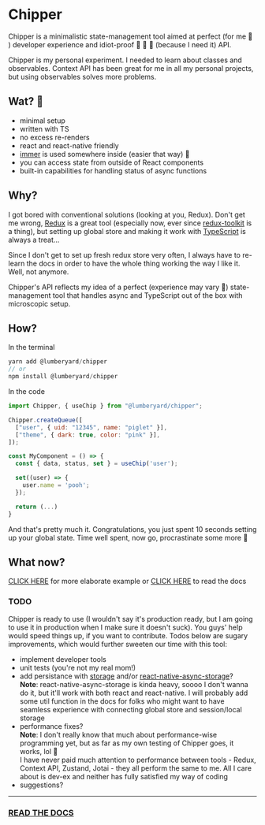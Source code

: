 # Chipper

Chipper is a minimalistic state-management tool aimed at perfect (for me 🤡 ) developer experience and idiot-proof 🙈 🙉 🙊 (because I need it) API.<br>

Chipper is my personal experiment. I needed to learn about classes and observables. Context API has been great for me in all my personal projects, but using observables solves more problems.

## Wat? 🗿

- minimal setup
- written with TS
- no excess re-renders
- react and react-native friendly
- [immer](https://immerjs.github.io/immer/docs/introduction) is used somewhere inside (easier that way) 🎉
- you can access state from outside of React components
- built-in capabilities for handling status of async functions

## Why?

I got bored with conventional solutions (looking at you, Redux). Don't get me wrong, [Redux](https://redux.js.org/) is a great tool (especially now, ever since [redux-toolkit](https://redux-toolkit.js.org/) is a thing), but setting up global store and making it work with [TypeScript](https://www.typescriptlang.org/) is always a treat...<br>

Since I don't get to set up fresh redux store very often, I always have to re-learn the docs in order to have the whole thing working the way I like it. Well, not anymore.

Chipper's API reflects my idea of a perfect (experience may vary 🤷) state-management tool that handles async and TypeScript out of the box with microscopic setup.

## How?

In the terminal

```javascript
yarn add @lumberyard/chipper
// or
npm install @lumberyard/chipper
```

In the code

```javascript
import Chipper, { useChip } from "@lumberyard/chipper";

Chipper.createQueue([
  ["user", { uid: "12345", name: "piglet" }],
  ["theme", { dark: true, color: "pink" }],
]);

const MyComponent = () => {
  const { data, status, set } = useChip('user');

  set((user) => {
    user.name = 'pooh';
  });

  return (...)
}
```

And that's pretty much it. Congratulations, you just spent 10 seconds setting up your global state. Time well spent, now go, procrastinate some more 🤡

## What now?

[CLICK HERE](https://github.com/MatulaDesign/lumberyard-chipper/blob/main/example.md) for more elaborate example or [CLICK HERE](https://github.com/MatulaDesign/lumberyard-chipper/blob/main/CHIPPER.md) to read the docs

### TODO

Chipper is ready to use (I wouldn't say it's production ready, but I am going to use it in production when I make sure it doesn't suck). You guys' help would speed things up, if you want to contribute. Todos below are sugary improvements, which would further sweeten our time with this tool:

- implement developer tools
- unit tests (you're not my real mom!)
- add persistance with [storage](https://developer.mozilla.org/en-US/docs/Web/API/Web_Storage_API) and/or [react-native-async-storage](https://github.com/react-native-async-storage/async-storage)?<br>
  **Note**: react-native-async-storage is kinda heavy, soooo I don't wanna do it, but it'll work with both react and react-native. I will probably add some util function in the docs for folks who might want to have seamless experience with connecting global store and session/local storage
- performance fixes?<br>
  **Note**: I don't really know that much about performance-wise programming yet, but as far as my own testing of Chipper goes, it works, lol 🙈 <br>
  I have never paid much attention to performance between tools - Redux, Context API, Zustand, Jotai - they all perform the same to me. All I care about is dev-ex and neither has fully satisfied my way of coding
- suggestions?

---

### [READ THE DOCS](https://github.com/MatulaDesign/lumberyard-chipper/blob/main/CHIPPER.md)

